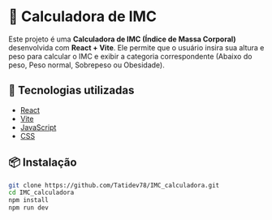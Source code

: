 # 🧮 Calculadora de IMC

Este projeto é uma **Calculadora de IMC (Índice de Massa Corporal)** desenvolvida com **React + Vite**. Ele permite que o usuário insira sua altura e peso para calcular o IMC e exibir a categoria correspondente (Abaixo do peso, Peso normal, Sobrepeso ou Obesidade).

## 🚀 Tecnologias utilizadas

- [React](https://reactjs.org/)
- [Vite](https://vitejs.dev/)
- [JavaScript](https://developer.mozilla.org/pt-BR/docs/Web/JavaScript)
- [CSS](https://developer.mozilla.org/pt-BR/docs/Web/CSS)

## 📦 Instalação

```bash
git clone https://github.com/Tatidev78/IMC_calculadora.git
cd IMC_calculadora
npm install
npm run dev